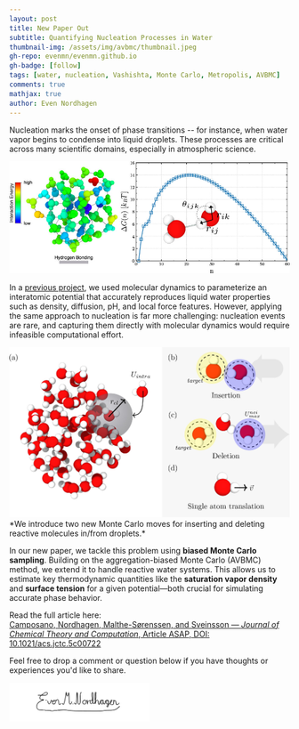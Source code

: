 ```yaml
---
layout: post
title: New Paper Out
subtitle: Quantifying Nucleation Processes in Water
thumbnail-img: /assets/img/avbmc/thumbnail.jpeg
gh-repo: evenmn/evenmn.github.io
gh-badge: [follow]
tags: [water, nucleation, Vashishta, Monte Carlo, Metropolis, AVBMC]
comments: true
mathjax: true
author: Even Nordhagen
---
```


Nucleation marks the onset of phase transitions -- for instance, when water vapor begins to condense into liquid droplets. These processes are critical across many scientific domains, especially in atmospheric science.

<img src="/assets/img/avbmc/cover.jpeg" alt="AVBMC Vashishta water nucleation Monte Carlo Metropolis" class="img-responsive-center">

In a [previous project](https://evennordhagen.com/projects/building-water-model/), we used molecular dynamics to parameterize an interatomic potential that accurately reproduces liquid water properties such as density, diffusion, pH, and local force features. However, applying the same approach to nucleation is far more challenging: nucleation events are rare, and capturing them directly with molecular dynamics would require infeasible computational effort.

<img src="/assets/img/avbmc/fig1.jpeg" alt="AVBMC Vashishta water nucleation Monte Carlo Metropolis" class="img-responsive-center">
*We introduce two new Monte Carlo moves for inserting and deleting reactive molecules in/from droplets.*

In our new paper, we tackle this problem using **biased Monte Carlo sampling**. Building on the aggregation-biased Monte Carlo (AVBMC) method, we extend it to handle reactive water systems. This allows us to estimate key thermodynamic quantities like the **saturation vapor density** and **surface tension** for a given potential—both crucial for simulating accurate phase behavior.

Read the full article here:  
[Camposano, Nordhagen, Malthe-Sørenssen, and Sveinsson — *Journal of Chemical Theory and Computation*, Article ASAP, DOI: 10.1021/acs.jctc.5c00722](https://pubs.acs.org/doi/10.1021/acs.jctc.5c00722)

Feel free to drop a comment or question below if you have thoughts or experiences you'd like to share.

<div class="signature">
    <img src="/assets/img/signature.png" alt="Signature" style="width: 50%;">
</div>
